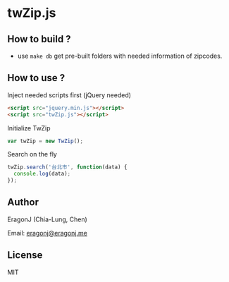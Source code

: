 # twZip.js

## How to build ?

* use `make db` get pre-built folders with needed information of zipcodes.

## How to use ?

Inject needed scripts first (jQuery needed)

```html
<script src="jquery.min.js"></script>
<script src="twZip.js"></script>
```

Initialize TwZip

```javascript
var twZip = new TwZip();
```

Search on the fly

```javascript
twZip.search('台北市', function(data) {
  console.log(data);
});
```

## Author

EragonJ (Chia-Lung, Chen)

Email: eragonj@eragonj.me

## License

MIT
